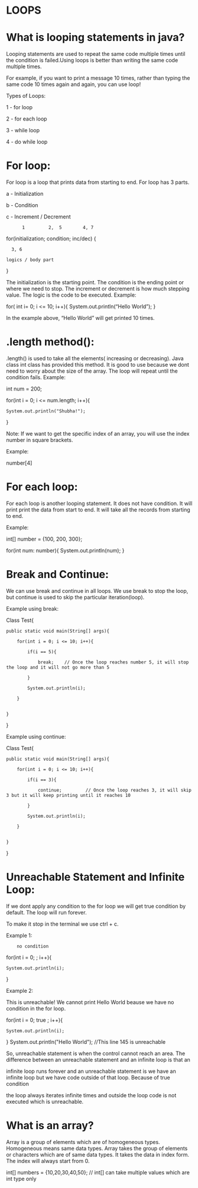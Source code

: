 # LOOPS


# What is looping statements in java?

  Looping statements are used to repeat the same code multiple times until the condition is failed.Using loops is better than writing the same code multiple times. 

For example, if you want to print a message 10 times, rather than typing the same code 10 times again and again, you can use loop!



Types of Loops:

   1 - for loop

   2 - for each loop

   3 - while loop

   4 - do while loop



# For loop:

For loop is a loop that prints data from starting to end. For loop has 3 parts.

a - Initialization

b - Condition

c - Increment / Decrement 
       

          1         2,  5        4, 7
	   
for(initialization; condition; inc/dec)
{

	  3, 6
	  
	logics / body part
}

The initialization is the starting point. The condition is the ending point or where we need to stop. The increment or decrement is how much stepping value. The logic is the code to be executed.
Example:

for( int  i= 0; i <= 10; i++){
	System.out.println(“Hello World”);
}

In the example above, “Hello World” will get printed 10 times.


# .length method():
.length() is used to take all the elements( increasing or decreasing). Java class int class has provided this method. It is good to use because we dont need to worry about the size of the array. The loop will repeat until the condition fails.
Example:

int num = 200;

for(int i = 0; i <= num.length; i++){

	System.out.println("Shubha!");

}

Note: If we want to get the specific index of an array, you will use the index number in square brackets.

Example:

number[4]

# For each loop:

For each loop is another looping statement. It does not have condition. It will print print the data from start to end.  It will take all the records from starting to end. 

Example:

int[] number = {100, 200, 300};

for(int num: number){
	System.out.println(num);
}



# Break and Continue:

  We can use break and continue in all loops. We use break to stop the loop, but continue is used to skip the particular iteration(loop).

Example using break:

 Class Test{
 
	public static void main(String[] args){
	
		for(int i = 0; i <= 10; i++){
		
			if(i == 5){
			
				break;    // Once the loop reaches number 5, it will stop the loop and it will not go more than 5
				
			}
			
			System.out.println(i);
			
		}
		

	}
	

}


Example using continue:

Class Test{

	public static void main(String[] args){
	
		for(int i = 0; i <= 10; i++){
		
			if(i == 3){
			
				continue;         // Once the loop reaches 3, it will skip 3 but it will keep printing until it reaches 10
				
			}
			
			System.out.println(i);
			
		}
		

	}
	

}

# Unreachable Statement and Infinite Loop:

If we dont apply any condition to the for loop we will get true condition by default. The loop will run forever. 

To make it stop in the terminal we use ctrl + c.

Example 1:

        no condition
	
for(int i = 0; ; i++){         

	System.out.println(i);
	
}

Example 2:

This is unreachable! We cannot print Hello World beause we have no condition in the for loop.

for(int i = 0; true ; i++){

	System.out.println(i);
	
}
System.out.println("Hello World");   //This line 145 is unreachable

So, unreachable statement is when the control cannot reach an area. The difference between an unreachable statement and an infinite loop is that an

infinite loop runs forever and an unreachable statement is we have an infinite loop but we have code outside of that loop. Because of true condition

the loop always iterates infinite times and outside the loop code is not executed which is unreachable.

# What is an array?

Array is a group of elements which are of homogeneous types. Homogeneous means same data types. Array takes the group of elements or characters which are of same data types. It takes the data in index form. The index will always start from 0.

 int[] numbers = {10,20,30,40,50};           // int[] can take multiple values which are int type only

	





